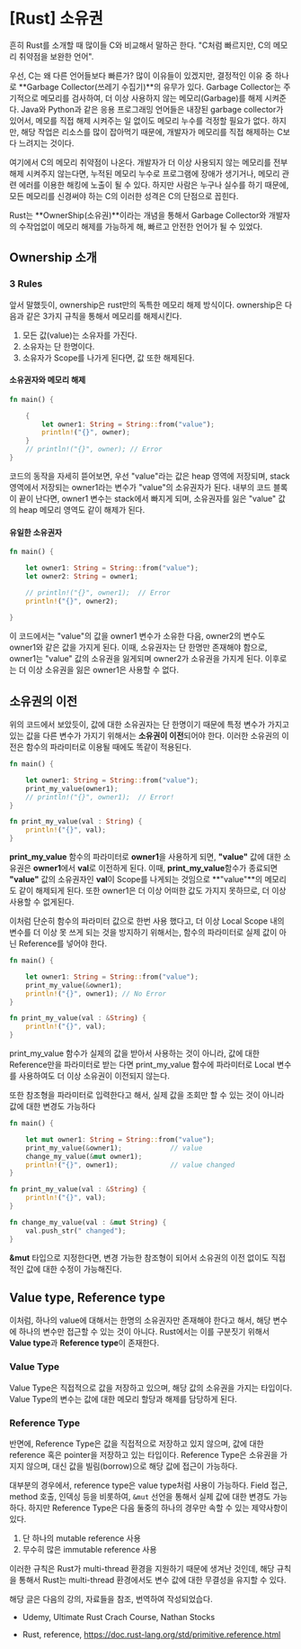 # [Rust] 소유권



 흔히 Rust를 소개할 때 많이들 C와 비교해서 말하곤 한다. "C처럼 빠르지만, C의 메모리 취약점을 보완한 언어".

 우선, C는 왜 다른 언어들보다 빠른가? 많이 이유들이 있겠지만, 결정적인 이유 중 하나로 **Garbage Collector(쓰레기 수집기)**의 유무가 있다. Garbage Collector는 주기적으로 메모리를 검사하여, 더 이상 사용하지 않는 메모리(Garbage)를 해제 시켜준다. Java와 Python과 같은 응용 프로그래밍 언어들은 내장된 garbage collector가 있어서, 메모를 직접 해제 시켜주는 일 없이도 메모리 누수를 걱정할 필요가 없다. 하지만, 해당 작업은 리소스를 많이 잡아먹기 때문에, 개발자가 메모리를 직접 해제하는 C보다 느려지는 것이다.

 여기에서 C의 메모리 취약점이 나온다. 개발자가 더 이상 사용되지 않는 메모리를 전부 해제 시켜주지 않는다면, 누적된 메모리 누수로 프로그램에 장애가 생기거나, 메모리 관련 에러를 이용한 해킹에 노출이 될 수 있다. 하지만 사람은 누구나 실수를 하기 때문에, 모든 메모리를 신경써야 하는 C의 이러한 성격은 C의 단점으로 꼽힌다.

 Rust는 **OwnerShip(소유권)**이라는 개념을 통해서 Garbage Collector와 개발자의 수작업없이 메모리 해제를 가능하게 해, 빠르고 안전한 언어가 될 수 있었다. 



## Ownership 소개



### 3 Rules

앞서 말했듯이, ownership은 rust만의 독특한 메모리 해제 방식이다. ownership은 다음과 같은 3가지 규칙을 통해서 메모리를 해제시킨다.

1. 모든 값(value)는 소유자를 가진다.
2. 소유자는 단 한명이다.
3. 소유자가 Scope를 나가게 된다면, 값 또한 해제된다.



#### 소유권자와 메모리 해제

```rust
fn main() {

    {
        let owner1: String = String::from("value");
        println!("{}", owner);
    }
    // println!("{}", owner); // Error 
}
```

코드의 동작을 자세히 뜯어보면, 우선 "value"라는 값은 heap 영역에 저장되며, stack 영역에서 저장되는 owner1라는 변수가 "value"의 소유권자가 된다. 내부의 코드 블록이 끝이 난다면, owner1 변수는 stack에서 빠지게 되며, 소유권자를 잃은 "value" 값의 heap 메모리 영역도 같이 해제가 된다.



#### 유일한 소유권자

```rust
fn main() {

    let owner1: String = String::from("value");
    let owner2: String = owner1;

    // println!("{}", owner1);  // Error 
    println!("{}", owner2);
    
}

```

이 코드에서는 "value"의 값을 owner1 변수가 소유한 다음, owner2의 변수도 owner1와 같은 값을 가지게 된다. 이때, 소유권자는 단 한명만 존재해야 함으로, owner1는 "value" 값의 소유권을 잃게되며 owner2가 소유권을 가지게 된다. 이후로는 더 이상 소유권을 잃은 owner1은 사용할 수 없다.



## 소유권의 이전



위의 코드에서 보았듯이, 값에 대한 소유권자는 단 한명이기 때문에 특정 변수가 가지고 있는 값을 다른 변수가 가지기 위해서는 **소유권이 이전**되어야 한다. 이러한 소유권의 이전은 함수의 파라미터로 이용될 때에도 똑같이 적용된다.



```rust
fn main() {

    let owner1: String = String::from("value");
    print_my_value(owner1);
    // println!("{}", owner1);	// Error!
}

fn print_my_value(val : String) {
    println!("{}", val);
}
```

**print_my_value** 함수의 파라미터로 **owner1**을 사용하게 되면, **"value"** 값에 대한 소유권은 **owner1**에서 **val**로 이전하게 된다. 이때, **print_my_value**함수가 종료되면 **"value"** 값의 소유권자인 **val**이 Scope를 나게되는 것임으로 **"value"**의 메모리도 같이 해제되게 된다. 또한 owner1은 더 이상 어떠한 값도 가지지 못하므로, 더 이상 사용할 수 없게된다.



이처럼 단순히 함수의 파라미터 값으로 한번 사용 했다고, 더 이상 Local Scope 내의 변수를 더 이상 못 쓰게 되는 것을 방지하기 위해서는, 함수의 파라미터로 실제 값이 아닌 Reference를 넣어야 한다.

```rust
fn main() {

    let owner1: String = String::from("value");
    print_my_value(&owner1);
    println!("{}", owner1); // No Error
}

fn print_my_value(val : &String) {
    println!("{}", val);
}
```

print_my_value 함수가 실제의 값을 받아서 사용하는 것이 아니라, 값에 대한 Reference만을 파라미터로 받는 다면 print_my_value 함수에 파라미터로 Local 변수를 사용하여도 더 이상 소유권이 이전되지 않는다. 



또한 참조형을 파라미터로 입력한다고 해서, 실제 값을 조회만 할 수 있는 것이 아니라 값에 대한 변경도 가능하다

```rust
fn main() {

    let mut owner1: String = String::from("value");
    print_my_value(&owner1);        	// value
    change_my_value(&mut owner1);   
    println!("{}", owner1);             // value changed
}

fn print_my_value(val : &String) {
    println!("{}", val);
}

fn change_my_value(val : &mut String) {
    val.push_str(" changed");
}
```

**&mut** 타입으로 지정한다면, 변경 가능한 참조형이 되어서 소유권의 이전 없이도 직접적인 값에 대한 수정이 가능해진다.



## Value type, Reference type



이처럼, 하나의 value에 대해서는 한명의 소유권자만 존재해야 한다고 해서, 해당 변수에 하나의 변수만 접근할 수 있는 것이 아니다. Rust에서는 이를 구분짓기 위해서 **Value type**과 **Reference type**이 존재한다.



### Value Type

Value Type은 직접적으로 값을 저장하고 있으며, 해당 값의 소유권을 가지는 타입이다. Value Type의 변수는 값에 대한 메모리 할당과 해제를 담당하게 된다.



### Reference Type

반면에, Reference Type은 값을 직접적으로 저장하고 있지 않으며, 값에 대한 reference 혹은 pointer을 저장하고 있는 타입이다. Reference Type은 소유권을 가지지 않으며, 대신 값을 빌림(borrow)으로 해당 값에 접근이 가능하다. 

대부분의 경우에서, reference type은 value type처럼 사용이 가능하다. Field 접근, method 호출, 인덱싱 등을 비롯하여, `&mut` 선언을 통해서 실제 값에 대한 변경도 가능하다. 하지만 Reference Type은 다음 둘중의 하나의 경우만 속할 수 있는 제약사항이 있다. 

1. 단 하나의 mutable reference 사용
2. 무수히 많은 immutable reference 사용

이러한 규칙은 Rust가 multi-thread 환경을 지원하기 때문에 생겨난 것인데, 해당 규칙을 통해서 Rust는 multi-thread 환경에서도 변수 값에 대한 무결성을 유지할 수 있다. 







해당 글은 다음의 강의, 자료들을 참조, 번역하여 작성되었습다.

- Udemy, Ultimate Rust Crach Course, Nathan Stocks

- Rust, reference, https://doc.rust-lang.org/std/primitive.reference.html
